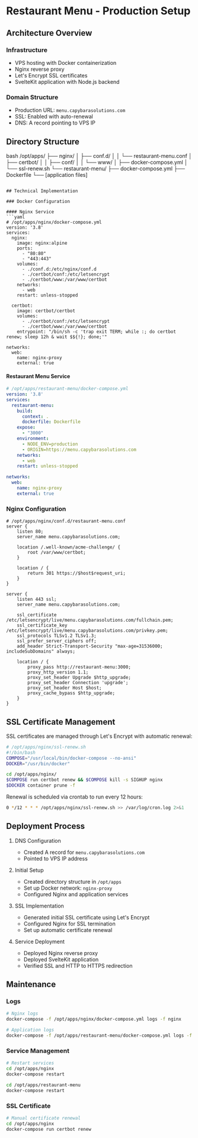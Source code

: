 # Restaurant Menu - Production Setup

## Architecture Overview

### Infrastructure
- VPS hosting with Docker containerization
- Nginx reverse proxy
- Let's Encrypt SSL certificates
- SvelteKit application with Node.js backend

### Domain Structure
- Production URL: `menu.capybarasolutions.com`
- SSL: Enabled with auto-renewal
- DNS: A record pointing to VPS IP

## Directory Structure

bash
/opt/apps/
├── nginx/
│ ├── conf.d/
│ │ └── restaurant-menu.conf
│ ├── certbot/
│ │ ├── conf/
│ │ └── www/
│ ├── docker-compose.yml
│ └── ssl-renew.sh
└── restaurant-menu/
├── docker-compose.yml
├── Dockerfile
└── [application files]
```

## Technical Implementation

### Docker Configuration

#### Nginx Service
```yaml
# /opt/apps/nginx/docker-compose.yml
version: '3.8'
services:
  nginx:
    image: nginx:alpine
    ports:
      - "80:80"
      - "443:443"
    volumes:
      - ./conf.d:/etc/nginx/conf.d
      - ./certbot/conf:/etc/letsencrypt
      - ./certbot/www:/var/www/certbot
    networks:
      - web
    restart: unless-stopped

  certbot:
    image: certbot/certbot
    volumes:
      - ./certbot/conf:/etc/letsencrypt
      - ./certbot/www:/var/www/certbot
    entrypoint: "/bin/sh -c 'trap exit TERM; while :; do certbot renew; sleep 12h & wait $${!}; done;'"

networks:
  web:
    name: nginx-proxy
    external: true
```

#### Restaurant Menu Service
```yaml
# /opt/apps/restaurant-menu/docker-compose.yml
version: '3.8'
services:
  restaurant-menu:
    build:
      context: .
      dockerfile: Dockerfile
    expose:
      - "3000"
    environment:
      - NODE_ENV=production
      - ORIGIN=https://menu.capybarasolutions.com
    networks:
      - web
    restart: unless-stopped

networks:
  web:
    name: nginx-proxy
    external: true
```

### Nginx Configuration
```nginx
# /opt/apps/nginx/conf.d/restaurant-menu.conf
server {
    listen 80;
    server_name menu.capybarasolutions.com;

    location /.well-known/acme-challenge/ {
        root /var/www/certbot;
    }

    location / {
        return 301 https://$host$request_uri;
    }
}

server {
    listen 443 ssl;
    server_name menu.capybarasolutions.com;

    ssl_certificate /etc/letsencrypt/live/menu.capybarasolutions.com/fullchain.pem;
    ssl_certificate_key /etc/letsencrypt/live/menu.capybarasolutions.com/privkey.pem;
    ssl_protocols TLSv1.2 TLSv1.3;
    ssl_prefer_server_ciphers off;
    add_header Strict-Transport-Security "max-age=31536000; includeSubDomains" always;

    location / {
        proxy_pass http://restaurant-menu:3000;
        proxy_http_version 1.1;
        proxy_set_header Upgrade $http_upgrade;
        proxy_set_header Connection 'upgrade';
        proxy_set_header Host $host;
        proxy_cache_bypass $http_upgrade;
    }
}
```

## SSL Certificate Management

SSL certificates are managed through Let's Encrypt with automatic renewal:

```bash
# /opt/apps/nginx/ssl-renew.sh
#!/bin/bash
COMPOSE="/usr/local/bin/docker-compose --no-ansi"
DOCKER="/usr/bin/docker"

cd /opt/apps/nginx/
$COMPOSE run certbot renew && $COMPOSE kill -s SIGHUP nginx
$DOCKER container prune -f
```

Renewal is scheduled via crontab to run every 12 hours:
```bash
0 */12 * * * /opt/apps/nginx/ssl-renew.sh >> /var/log/cron.log 2>&1
```

## Deployment Process

1. DNS Configuration
   - Created A record for `menu.capybarasolutions.com`
   - Pointed to VPS IP address

2. Initial Setup
   - Created directory structure in `/opt/apps`
   - Set up Docker network: `nginx-proxy`
   - Configured Nginx and application services

3. SSL Implementation
   - Generated initial SSL certificate using Let's Encrypt
   - Configured Nginx for SSL termination
   - Set up automatic certificate renewal

4. Service Deployment
   - Deployed Nginx reverse proxy
   - Deployed SvelteKit application
   - Verified SSL and HTTP to HTTPS redirection

## Maintenance

### Logs
```bash
# Nginx logs
docker-compose -f /opt/apps/nginx/docker-compose.yml logs -f nginx

# Application logs
docker-compose -f /opt/apps/restaurant-menu/docker-compose.yml logs -f
```

### Service Management
```bash
# Restart services
cd /opt/apps/nginx
docker-compose restart

cd /opt/apps/restaurant-menu
docker-compose restart
```

### SSL Certificate
```bash
# Manual certificate renewal
cd /opt/apps/nginx
docker-compose run certbot renew
```